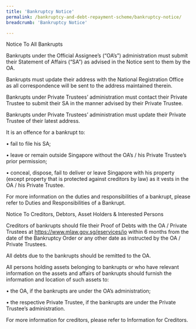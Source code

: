 ```yaml
---
title: 'Bankruptcy Notice'
permalink: /bankruptcy-and-debt-repayment-scheme/bankruptcy-notice/
breadcrumb: 'Bankruptcy Notice'

---
```



Notice To All Bankrupts

 

Bankrupts under the Official Assignee’s (“OA’s”) administration must submit their Statement of Affairs (“SA”) as advised in the Notice sent to them by the OA.

 

Bankrupts must update their address with the National Registration Office as all correspondence will be sent to the address maintained therein.

 

Bankrupts under Private Trustees’ administration must contact their Private Trustee to submit their SA in the manner advised by their Private Trustee.

 

Bankrupts under Private Trustees’ administration must update their Private Trustee of their latest address.

 

It is an offence for a bankrupt to:

 

• fail to file his SA;

 

• leave or remain outside Singapore without the OA’s / his Private Trustee’s prior permission;

 

• conceal, dispose, fail to deliver or leave Singapore with his property (except property that is protected against creditors by law) as it vests in the OA / his Private Trustee.

 

For more information on the duties and responsibilities of a bankrupt, please refer to Duties and Responsibilities of a Bankrupt.

 

 

Notice To Creditors, Debtors, Asset Holders & Interested Persons

 

Creditors of bankrupts should file their Proof of Debts with the OA / Private Trustees at https://www.mlaw.gov.sg/eservices/io within 6 months from the date of the Bankruptcy Order or any other date as instructed by the OA / Private Trustees.

 

All debts due to the bankrupts should be remitted to the OA.

 

All persons holding assets belonging to bankrupts or who have relevant information on the assets and affairs of bankrupts should furnish the information and location of such assets to:

 

• the OA, if the bankrupts are under the OA’s administration;

 

• the respective Private Trustee, if the bankrupts are under the Private Trustee’s administration.

 

For more information for creditors, please refer to Information for Creditors.
